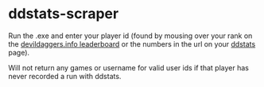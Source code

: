 # ddstats-scraper
Run the .exe and enter your player id (found by mousing over your rank on the [devildaggers.info leaderboard](https://devildaggers.info/Leaderboard) or the numbers in the url on your [ddstats](https://ddstats.com/) page).

Will not return any games or username for valid user ids if that player has never recorded a run with ddstats.
